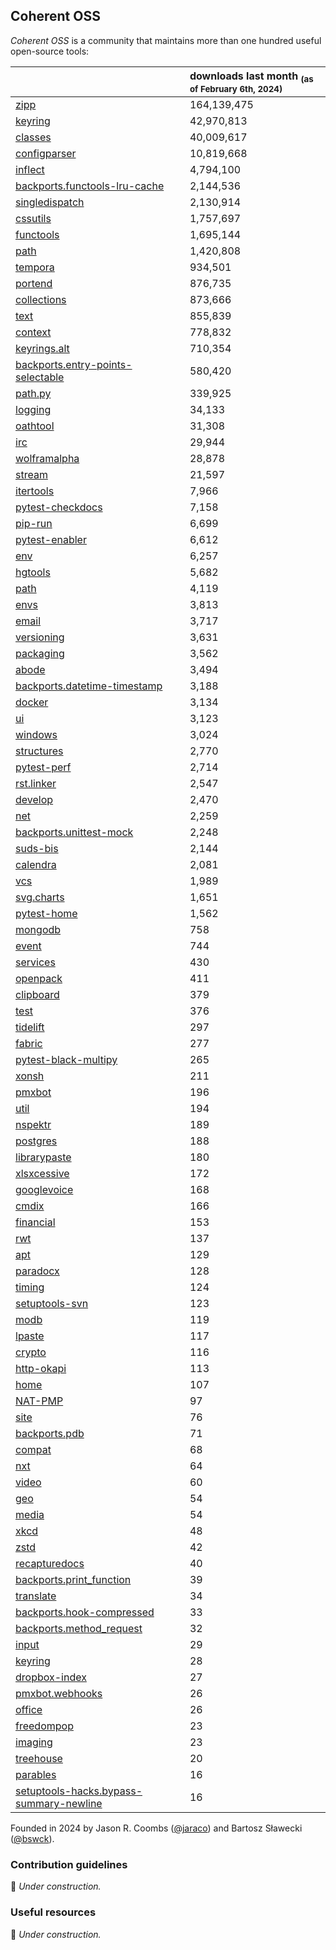 ## Coherent OSS

_Coherent OSS_ is a community that maintains more than one hundred useful open-source tools:

|                                                                                                              | downloads last month <sub>(as of February 6th, 2024)</sub>   |
|:-------------------------------------------------------------------------------------------------------------|:--------------------------------------------------------------|
| [zipp](https://github.com/jaraco/zipp)                                                                       | 164,139,475                                                   |
| [keyring](https://github.com/jaraco/keyring)                                                                 | 42,970,813                                                    |
| [classes](https://github.com/jaraco/jaraco.classes)                                                          | 40,009,617                                                    |
| [configparser](https://github.com/jaraco/configparser/)                                                      | 10,819,668                                                    |
| [inflect](https://github.com/jaraco/inflect)                                                                 | 4,794,100                                                     |
| [backports.functools-lru-cache](https://github.com/jaraco/backports.functools_lru_cache)                     | 2,144,536                                                     |
| [singledispatch](https://github.com/jaraco/singledispatch)                                                   | 2,130,914                                                     |
| [cssutils](https://github.com/jaraco/cssutils)                                                               | 1,757,697                                                     |
| [functools](https://github.com/jaraco/jaraco.functools)                                                      | 1,695,144                                                     |
| [path](https://github.com/jaraco/path)                                                                       | 1,420,808                                                     |
| [tempora](https://github.com/jaraco/tempora)                                                                 | 934,501                                                       |
| [portend](https://github.com/jaraco/portend)                                                                 | 876,735                                                       |
| [collections](https://github.com/jaraco/jaraco.collections)                                                  | 873,666                                                       |
| [text](https://github.com/jaraco/jaraco.text)                                                                | 855,839                                                       |
| [context](https://github.com/jaraco/jaraco.context)                                                          | 778,832                                                       |
| [keyrings.alt](https://github.com/jaraco/keyrings.alt)                                                       | 710,354                                                       |
| [backports.entry-points-selectable](https://github.com/jaraco/backports.entry_points_selectable)             | 580,420                                                       |
| [path.py](https://github.com/jaraco/path)                                                                    | 339,925                                                       |
| [logging](https://github.com/jaraco/jaraco.logging)                                                          | 34,133                                                        |
| [oathtool](https://github.com/jaraco/oathtool)                                                               | 31,308                                                        |
| [irc](https://github.com/jaraco/irc)                                                                         | 29,944                                                        |
| [wolframalpha](https://github.com/jaraco/wolframalpha)                                                       | 28,878                                                        |
| [stream](https://github.com/jaraco/jaraco.stream)                                                            | 21,597                                                        |
| [itertools](https://github.com/jaraco/jaraco.itertools)                                                      | 7,966                                                         |
| [pytest-checkdocs](https://github.com/jaraco/pytest-checkdocs)                                               | 7,158                                                         |
| [pip-run](https://github.com/jaraco/pip-run)                                                                 | 6,699                                                         |
| [pytest-enabler](https://github.com/jaraco/pytest-enabler)                                                   | 6,612                                                         |
| [env](https://github.com/jaraco/jaraco.env)                                                                  | 6,257                                                         |
| [hgtools](https://github.com/jaraco/hgtools)                                                                 | 5,682                                                         |
| [path](https://github.com/jaraco/jaraco.path)                                                                | 4,119                                                         |
| [envs](https://github.com/jaraco/jaraco.envs)                                                                | 3,813                                                         |
| [email](https://github.com/jaraco/jaraco.email)                                                              | 3,717                                                         |
| [versioning](https://github.com/jaraco/jaraco.versioning)                                                    | 3,631                                                         |
| [packaging](https://github.com/jaraco/jaraco.packaging)                                                      | 3,562                                                         |
| [abode](https://github.com/jaraco/jaraco.abode)                                                              | 3,494                                                         |
| [backports.datetime-timestamp](https://github.com/jaraco/backports.datetime_timestamp)                       | 3,188                                                         |
| [docker](https://github.com/jaraco/jaraco.docker)                                                            | 3,134                                                         |
| [ui](https://github.com/jaraco/jaraco.ui)                                                                    | 3,123                                                         |
| [windows](https://github.com/jaraco/jaraco.windows)                                                          | 3,024                                                         |
| [structures](https://github.com/jaraco/jaraco.structures)                                                    | 2,770                                                         |
| [pytest-perf](https://github.com/jaraco/pytest-perf)                                                         | 2,714                                                         |
| [rst.linker](https://github.com/jaraco/rst.linker)                                                           | 2,547                                                         |
| [develop](https://github.com/jaraco/jaraco.develop)                                                          | 2,470                                                         |
| [net](https://github.com/jaraco/jaraco.net)                                                                  | 2,259                                                         |
| [backports.unittest-mock](https://github.com/jaraco/backports.unittest_mock)                                 | 2,248                                                         |
| [suds-bis](https://github.com/jaraco/suds)                                                                   | 2,144                                                         |
| [calendra](https://github.com/jaraco/calendra)                                                               | 2,081                                                         |
| [vcs](https://github.com/jaraco/jaraco.vcs)                                                                  | 1,989                                                         |
| [svg.charts](https://github.com/jaraco/svg.charts)                                                           | 1,651                                                         |
| [pytest-home](https://github.com/jaraco/pytest-home)                                                         | 1,562                                                         |
| [mongodb](https://github.com/jaraco/jaraco.mongodb)                                                          | 758                                                           |
| [event](https://github.com/jaraco/pyevent)                                                                   | 744                                                           |
| [services](https://github.com/jaraco/jaraco.services)                                                        | 430                                                           |
| [openpack](https://github.com/jaraco/openpack)                                                               | 411                                                           |
| [clipboard](https://github.com/jaraco/jaraco.clipboard)                                                      | 379                                                           |
| [test](https://github.com/jaraco/jaraco.test)                                                                | 376                                                           |
| [tidelift](https://github.com/jaraco/jaraco.tidelift)                                                        | 297                                                           |
| [fabric](https://github.com/jaraco/jaraco.fabric)                                                            | 277                                                           |
| [pytest-black-multipy](https://github.com/jaraco/pytest-black-multipy)                                       | 265                                                           |
| [xonsh](https://github.com/jaraco/jaraco.xonsh)                                                              | 211                                                           |
| [pmxbot](https://github.com/jaraco/jaraco.pmxbot)                                                            | 196                                                           |
| [util](https://github.com/jaraco/jaraco.util)                                                                | 194                                                           |
| [nspektr](https://github.com/jaraco/nspektr)                                                                 | 189                                                           |
| [postgres](https://github.com/jaraco/jaraco.postgres)                                                        | 188                                                           |
| [librarypaste](https://github.com/jaraco/librarypaste)                                                       | 180                                                           |
| [xlsxcessive](https://github.com/jaraco/xlsxcessive)                                                         | 172                                                           |
| [googlevoice](https://github.com/jaraco/googlevoice)                                                         | 168                                                           |
| [cmdix](https://github.com/jaraco/cmdix)                                                                     | 166                                                           |
| [financial](https://github.com/jaraco/jaraco.financial)                                                      | 153                                                           |
| [rwt](https://github.com/jaraco/rwt)                                                                         | 137                                                           |
| [apt](https://github.com/jaraco/jaraco.apt)                                                                  | 129                                                           |
| [paradocx](https://github.com/jaraco/paradocx)                                                               | 128                                                           |
| [timing](https://github.com/jaraco/jaraco.timing)                                                            | 124                                                           |
| [setuptools-svn](https://github.com/jaraco/setuptools_svn)                                                   | 123                                                           |
| [modb](https://github.com/jaraco/jaraco.modb)                                                                | 119                                                           |
| [lpaste](https://github.com/jaraco/lpaste)                                                                   | 117                                                           |
| [crypto](https://github.com/jaraco/jaraco.crypto)                                                            | 116                                                           |
| [http-okapi](https://github.com/jaraco/http-okapi)                                                           | 113                                                           |
| [home](https://github.com/jaraco/jaraco.home)                                                                | 107                                                           |
| [NAT-PMP](https://github.com/jaraco/nat-pmp)                                                                 | 97                                                            |
| [site](https://github.com/jaraco/jaraco.site)                                                                | 76                                                            |
| [backports.pdb](https://github.com/jaraco/backports.pdb)                                                     | 71                                                            |
| [compat](https://github.com/jaraco/jaraco.compat)                                                            | 68                                                            |
| [nxt](https://github.com/jaraco/jaraco.nxt)                                                                  | 64                                                            |
| [video](https://github.com/jaraco/jaraco.video)                                                              | 60                                                            |
| [geo](https://github.com/jaraco/jaraco.geo)                                                                  | 54                                                            |
| [media](https://github.com/jaraco/jaraco.media)                                                              | 54                                                            |
| [xkcd](https://github.com/jaraco/jaraco.xkcd)                                                                | 48                                                            |
| [zstd](https://github.com/jaraco/jaraco.zstd)                                                                | 42                                                            |
| [recapturedocs](https://github.com/jaraco/recapturedocs)                                                     | 40                                                            |
| [backports.print_function](https://github.com/jaraco/backports.print_function)                               | 39                                                            |
| [translate](https://github.com/jaraco/jaraco.translate)                                                      | 34                                                            |
| [backports.hook-compressed](https://github.com/jaraco/backports.hook_compressed)                             | 33                                                            |
| [backports.method_request](https://github.com/jaraco/backports.method_request)                               | 32                                                            |
| [input](https://github.com/jaraco/jaraco.input)                                                              | 29                                                            |
| [keyring](https://github.com/jaraco/jaraco.keyring)                                                          | 28                                                            |
| [dropbox-index](https://github.com/jaraco/dropbox-index)                                                     | 27                                                            |
| [pmxbot.webhooks](https://github.com/jaraco/pmxbot.webhooks)                                                 | 26                                                            |
| [office](https://github.com/jaraco/jaraco.office)                                                            | 26                                                            |
| [freedompop](https://github.com/jaraco/freedompop)                                                           | 23                                                            |
| [imaging](https://github.com/jaraco/jaraco.imaging)                                                          | 23                                                            |
| [treehouse](https://github.com/jaraco/treehouse)                                                             | 20                                                            |
| [parables](https://github.com/jaraco/jaraco.parables)                                                        | 16                                                            |
| [setuptools-hacks.bypass-summary-newline](https://github.com/jaraco/setuptools_hacks.bypass_summary_newline) | 16                                                            |

Founded in 2024 by Jason R. Coombs ([@jaraco](https://github.com/jaraco)) and Bartosz Sławecki ([@bswck](https://github.com/bswck)).

### Contribution guidelines
🚧 _Under construction._

### Useful resources
🚧 _Under construction._
<!--

**Here are some ideas to get you started:**

🙋‍♀️ A short introduction - what is your organization all about?
🌈 Contribution guidelines - how can the community get involved?
👩‍💻 Useful resources - where can the community find your docs? Is there anything else the community should know?
🍿 Fun facts - what does your team eat for breakfast?
🧙 Remember, you can do mighty things with the power of [Markdown](https://docs.github.com/github/writing-on-github/getting-started-with-writing-and-formatting-on-github/basic-writing-and-formatting-syntax)
-->
